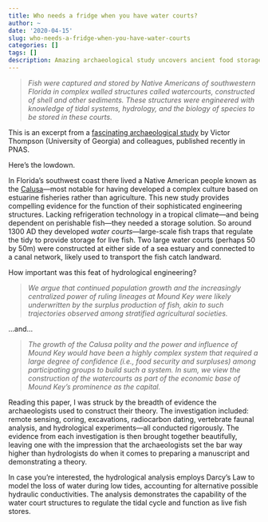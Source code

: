 ```yaml
---
title: Who needs a fridge when you have water courts?
author: ~
date: '2020-04-15'
slug: who-needs-a-fridge-when-you-have-water-courts
categories: []
tags: []
description: Amazing archaeological study uncovers ancient food storage solution
---
```

> *Fish were captured and stored by Native Americans of southwestern Florida in complex walled structures called watercourts, constructed of shell and other sediments. These structures were engineered with knowledge of tidal systems, hydrology, and the biology of species to be stored in these courts.*

This is an excerpt from a [fascinating archaeological study](https://www.pnas.org/content/117/15/8374.short?rss=1) by Victor Thompson (University of Georgia) and colleagues, published recently in PNAS.

Here’s the lowdown.

In Florida’s southwest coast there lived a Native American people known as the [Calusa](https://en.wikipedia.org/wiki/Calusa)—most notable for having developed a complex culture based on estuarine fisheries rather than agriculture. This new study provides compelling evidence for the function of their sophisticated engineering structures. Lacking refrigeration technology in a tropical climate—and being dependent on perishable fish—they needed a storage solution. So around 1300 AD they developed *water courts*—large-scale fish traps that regulate the tidy to provide storage for live fish. Two large water courts (perhaps 50 by 50m) were constructed at either side of a sea estuary and connected to a canal network, likely used to transport the fish catch landward.

How important was this feat of hydrological engineering?

> *We argue that continued population growth and the increasingly centralized power of ruling lineages at Mound Key were likely underwritten by the surplus production of fish, akin to such trajectories observed among stratified agricultural societies.*

…and…

> *The growth of the Calusa polity and the power and influence of Mound Key would have been a highly complex system that required a large degree of confidence (i.e., food security and surpluses) among participating groups to build such a system. In sum, we view the construction of the watercourts as part of the economic base of Mound Key’s prominence as the capital.*

Reading this paper, I was struck by the breadth of evidence the archaeologists used to construct their theory. The investigation included: remote sensing, coring, excavations, radiocarbon dating, vertebrate faunal analysis, and hydrological experiments—all conducted rigorously. The evidence from each investigation is then brought together beautifully, leaving one with the impression that the archaeologists set the bar way higher than hydrologists do when it comes to preparing a manuscript and demonstrating a theory.

In case you’re interested, the hydrological analysis employs Darcy’s Law to model the loss of water during low tides, accounting for alternative possible hydraulic conductivities. The analysis demonstrates the capability of the water court structures to regulate the tidal cycle and function as live fish stores.